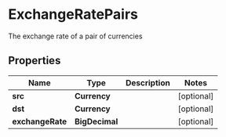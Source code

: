 

# ExchangeRatePairs

The exchange rate of a pair of currencies

## Properties

| Name | Type | Description | Notes |
|------------ | ------------- | ------------- | -------------|
|**src** | **Currency** |  |  [optional] |
|**dst** | **Currency** |  |  [optional] |
|**exchangeRate** | **BigDecimal** |  |  [optional] |



